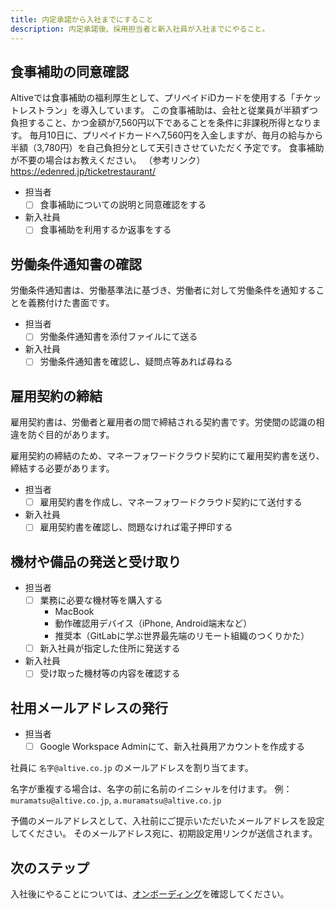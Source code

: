 ```yaml
---
title: 内定承諾から入社までにすること
description: 内定承諾後、採用担当者と新入社員が入社までにやること。
---
```

## 食事補助の同意確認
Altiveでは食事補助の福利厚生として、プリペイドiDカードを使用する「チケットレストラン」を導入しています。
この食事補助は、会社と従業員が半額ずつ負担すること、かつ金額が7,560円以下であることを条件に非課税所得となります。
毎月10日に、プリペイドカードへ7,560円を入金しますが、毎月の給与から半額（3,780円）を自己負担分として天引きさせていただく予定です。
食事補助が不要の場合はお教えください。
（参考リンク）
https://edenred.jp/ticketrestaurant/

- 担当者
  - [ ] 食事補助についての説明と同意確認をする
- 新入社員
  - [ ] 食事補助を利用するか返事をする

## 労働条件通知書の確認
労働条件通知書は、労働基準法に基づき、労働者に対して労働条件を通知することを義務付けた書面です。

- 担当者
  - [ ] 労働条件通知書を添付ファイルにて送る
- 新入社員
  - [ ] 労働条件通知書を確認し、疑問点等あれば尋ねる

## 雇用契約の締結
雇用契約書は、労働者と雇用者の間で締結される契約書です。労使間の認識の相違を防ぐ目的があります。

雇用契約の締結のため、マネーフォワードクラウド契約にて雇用契約書を送り、締結する必要があります。

- 担当者
  - [ ] 雇用契約書を作成し、マネーフォワードクラウド契約にて送付する
- 新入社員
  - [ ] 雇用契約書を確認し、問題なければ電子押印する

## 機材や備品の発送と受け取り
- 担当者
  - [ ] 業務に必要な機材等を購入する
    - MacBook
    - 動作確認用デバイス（iPhone, Android端末など）
    - 推奨本（GitLabに学ぶ世界最先端のリモート組織のつくりかた）
  - [ ] 新入社員が指定した住所に発送する
- 新入社員
  - [ ] 受け取った機材等の内容を確認する

## 社用メールアドレスの発行
- 担当者
  - [ ] Google Workspace Adminにて、新入社員用アカウントを作成する

社員に `名字@altive.co.jp` のメールアドレスを割り当てます。

名字が重複する場合は、名字の前に名前のイニシャルを付けます。
例： `muramatsu@altive.co.jp`, `a.muramatsu@altive.co.jp`

予備のメールアドレスとして、入社前にご提示いただいたメールアドレスを設定してください。
そのメールアドレス宛に、初期設定用リンクが送信されます。

## 次のステップ
入社後にやることについては、[オンボーディング](/onboarding)を確認してください。
